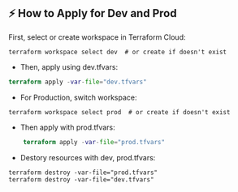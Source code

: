 ## ⚡ How to Apply for Dev and Prod
First, select or create workspace in Terraform Cloud:

```
terraform workspace select dev  # or create if doesn't exist
```

 * Then, apply using dev.tfvars:


```terraform plan -var-file="dev.tfvars"
terraform apply -var-file="dev.tfvars"
```
* For Production, switch workspace:


```
terraform workspace select prod  # or create if doesn't exist
```
*  Then apply with prod.tfvars:

``` terraform plan -var-file="prod.tfvars"
    terraform apply -var-file="prod.tfvars"
```
*  Destory resources with dev, prod.tfvars:

``` 
terraform destroy -var-file="prod.tfvars"
terraform destroy -var-file="dev.tfvars"
```